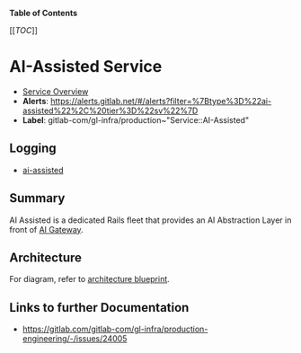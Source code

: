 <!-- MARKER: do not edit this section directly. Edit services/service-catalog.yml then run scripts/generate-docs -->

**Table of Contents**

[[_TOC_]]

# AI-Assisted Service

* [Service Overview](https://dashboards.gitlab.net/d/ai-assisted/ai-assisted)
* **Alerts**: <https://alerts.gitlab.net/#/alerts?filter=%7Btype%3D%22ai-assisted%22%2C%20tier%3D%22sv%22%7D>
* **Label**: gitlab-com/gl-infra/production~"Service::AI-Assisted"

## Logging

* [ai-assisted](TBD)

<!-- END_MARKER -->

## Summary

AI Assisted is a dedicated Rails fleet that provides an AI Abstraction Layer in front of [AI Gateway](../ai-gateway/README.md).

## Architecture

For diagram, refer to [architecture blueprint](https://docs.gitlab.com/ee/development/ai_architecture.html#saas-based-ai-abstraction-layer).

<!-- ## Performance -->

<!-- ## Scalability -->

<!-- ## Availability -->

<!-- ## Durability -->

<!-- ## Security/Compliance -->

<!-- ## Monitoring/Alerting -->

## Links to further Documentation

* <https://gitlab.com/gitlab-com/gl-infra/production-engineering/-/issues/24005>
